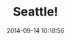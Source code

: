 ---
layout: post
title:  "Seattle!"
date:   2014-09-14 10:18:56
categories: jekyll update
lat: 47.6097
lng: -122.3331
desc: "Seattle is a coastal seaport city and the seat of King County, in the U.S. state of Washington. With an estimated 652,405 residents as of 2013, Seattle is the largest city in the Pacific Northwest region of North America and the fastest-growing major city in the United States. Source: Wikipedia"
---